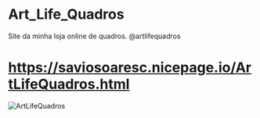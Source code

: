 # Art_Life_Quadros
Site da minha loja online de quadros.  @artlifequadros

# https://saviosoaresc.nicepage.io/ArtLifeQuadros.html


![ArtLifeQuadros](https://github.com/saviosoaresc/Art_Life_Quadros/assets/62923486/08cfbd7d-f614-45e5-93c7-f9b7039c61fd)
